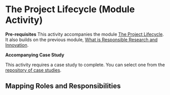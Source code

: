 # The Project Lifecycle (Module Activity)

<!-- start admonition -->
**Pre-requisites**
This activity accompanies the module [The Project Lifecycle](rri-100-1.md).
It also builds on the previous module, [What is Responsible Research and Innovation](rri-100-1.md).

**Accompanying Case Study**

This activity requires a case study to complete. You can select one from the [repository of case studies](#).

<!-- end admonition -->

## Mapping Roles and Responsibilities

<!-- adapt activity from Manchester CDT -->


